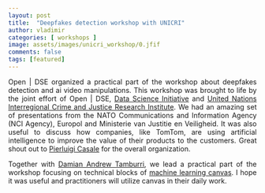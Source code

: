 ```yaml
---
layout: post
title:  "Deepfakes detection workshop with UNICRI"
author: vladimir
categories: [ workshops ]
image: assets/images/unicri_workshop/0.jfif
comments: false
tags: [featured]
---
```


<p align="justify">
    Open | DSE organized a practical part of the workshop about deepfakes detection and ai video manipulations. This workshop was brought to life by the joint effort of Open | DSE, <a href="https://datascienceinitiative.eu/">Data Science Initiative</a> and <a href="http://www.unicri.it/">United Nations Interregional Crime and Justice Research Institute</a>. We had an amazing set of presentations from the NATO Communications and Information Agency (NCI Agency), Europol and Ministerie van Justitie en Veiligheid. It was also useful to discuss how companies, like TomTom, are using artificial intelligence to improve the value of their products to the customers. Great shout out to <a href="{{site.baseurl}}/author-pierluigi-casale">Pierluigi Casale</a> for the overall organization. 
</p>


<p align="justify">
    Together with <a href="{{site.baseurl}}/author-damian-andrew-tamburri">Damian Andrew Tamburri</a>, we lead a practical part of the workshop focusing on technical blocks of <a href="https://www.louisdorard.com/machine-learning-canvas">machine learning canvas</a>. I hope it was useful and practitioners will utilize canvas in their daily work.
</p>